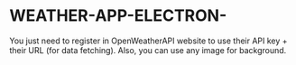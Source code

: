 # WEATHER-APP-ELECTRON-
You just need to register in OpenWeatherAPI website to use their API key + their URL (for data fetching). Also, you can use any image for background.
